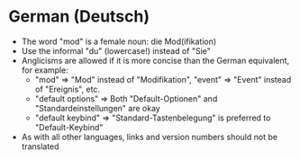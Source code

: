# German (Deutsch)

- The word "mod" is a female noun: die Mod(ifikation)
- Use the informal "du" (lowercase!) instead of "Sie"
- Anglicisms are allowed if it is more concise than the German equivalent, for example:
  - "mod" => "Mod" instead of "Modifikation", "event" => "Event" instead of "Ereignis", etc.
  - "default options" => Both "Default-Optionen" and "Standardeinstellungen" are okay
  - "default keybind" => "Standard-Tastenbelegung" is preferred to "Default-Keybind"
- As with all other languages, links and version numbers should not be translated
